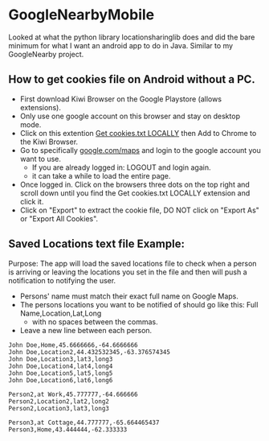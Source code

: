 # GoogleNearbyMobile
Looked at what the python library locationsharinglib does and did the bare minimum for what I want an android app to do in Java. Similar to my GoogleNearby project.

## How to get cookies file on Android without a PC.
* First download Kiwi Browser on the Google Playstore (allows extensions).
* Only use one google account on this browser and stay on desktop mode.
* Click on this extention <a href="https://chromewebstore.google.com/detail/get-cookiestxt-locally/cclelndahbckbenkjhflpdbgdldlbecc" target="_blank">Get cookies.txt LOCALLY</a> then Add to Chrome to the Kiwi Browser.
* Go to specifically <a href="https://google.com/maps" target="_blank">google.com/maps</a> and login to the google account you want to use.
    * If you are already logged in: LOGOUT and login again.
    * it can take a while to load the entire page.
* Once logged in. Click on the browsers three dots on the top right and scroll down until you find the Get cookies.txt LOCALLY extension and click it.
* Click on "Export" to extract the cookie file, DO NOT click on "Export As" or "Export All Cookies".

## Saved Locations text file Example:
Purpose: The app will load the saved locations file to check when a person is arriving or leaving the locations you set in the file and then will push a notification to notifying the user.
* Persons' name must match their exact full name on Google Maps.
* The persons locations you want to be notified of should go like this: Full Name,Location,Lat,Long
    * with no spaces between the commas.
* Leave a new line between each person.
```
John Doe,Home,45.6666666,-64.6666666
John Doe,Location2,44.432532345,-63.376574345
John Doe,Location3,lat3,long3
John Doe,Location4,lat4,long4
John Doe,Location5,lat5,long5
John Doe,Location6,lat6,long6

Person2,at Work,45.777777,-64.666666
Person2,Location2,lat2,long2
Person2,Location3,lat3,long3

Person3,at Cottage,44.777777,-65.664465437
Person3,Home,43.444444,-62.333333
```
